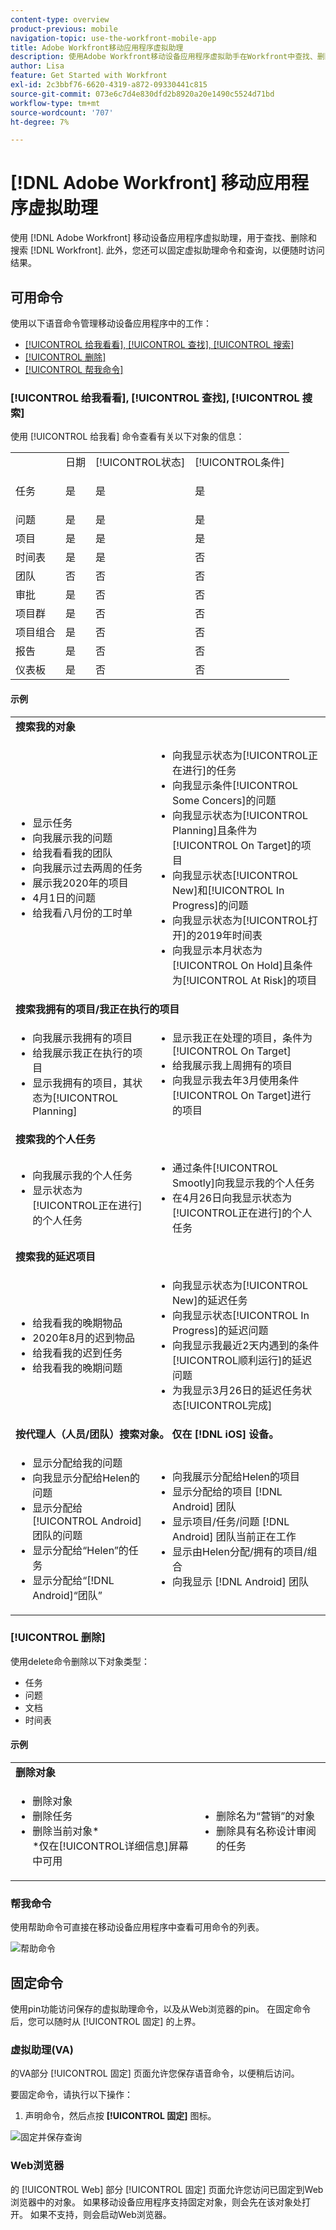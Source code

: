 ```yaml
---
content-type: overview
product-previous: mobile
navigation-topic: use-the-workfront-mobile-app
title: Adobe Workfront移动应用程序虚拟助理
description: 使用Adobe Workfront移动设备应用程序虚拟助手在Workfront中查找、删除和搜索信息。 此外，您还可以固定虚拟助理命令和查询，以便随时访问结果。
author: Lisa
feature: Get Started with Workfront
exl-id: 2c3bbf76-6620-4319-a872-09330441c815
source-git-commit: 073e6c7d4e830dfd2b8920a20e1490c5524d71bd
workflow-type: tm+mt
source-wordcount: '707'
ht-degree: 7%

---
```


# [!DNL Adobe Workfront] 移动应用程序虚拟助理

使用 [!DNL Adobe Workfront] 移动设备应用程序虚拟助理，用于查找、删除和搜索 [!DNL Workfront]. 此外，您还可以固定虚拟助理命令和查询，以便随时访问结果。

## 可用命令

使用以下语音命令管理移动设备应用程序中的工作：

* [[!UICONTROL 给我看看], [!UICONTROL 查找], [!UICONTROL 搜索]](#show-me-find-search-for)
* [[!UICONTROL 删除]](#delete)
* [[!UICONTROL 帮我命令]](#help-me-with-commands)

### [!UICONTROL 给我看看], [!UICONTROL 查找], [!UICONTROL 搜索]

使用 [!UICONTROL 给我看] 命令查看有关以下对象的信息：

<table style="table-layout:auto"> 
 <col> 
 <col> 
 <col> 
 <col> 
 <tbody> 
  <tr> 
   <td> </td> 
   <td>日期</td> 
   <td>[!UICONTROL状态]</td> 
   <td>[!UICONTROL条件]</td> 
  </tr> 
  <tr> 
   <td> <p>任务</p> </td> 
   <td>是</td> 
   <td>是</td> 
   <td>是</td> 
  </tr> 
  <tr> 
   <td>问题</td> 
   <td>是</td> 
   <td>是</td> 
   <td>是</td> 
  </tr> 
  <tr> 
   <td>项目</td> 
   <td>是</td> 
   <td>是</td> 
   <td>是</td> 
  </tr> 
  <tr> 
   <td>时间表</td> 
   <td>是</td> 
   <td>是</td> 
   <td>否</td> 
  </tr> 
  <tr> 
   <td>团队</td> 
   <td>否</td> 
   <td>否</td> 
   <td>否</td> 
  </tr> 
  <tr> 
   <td>审批</td> 
   <td>是</td> 
   <td>否</td> 
   <td>否</td> 
  </tr> 
  <tr> 
   <td>项目群</td> 
   <td>是</td> 
   <td>否</td> 
   <td>否</td> 
  </tr> 
  <tr> 
   <td>项目组合</td> 
   <td>是</td> 
   <td>否</td> 
   <td>否</td> 
  </tr> 
  <tr> 
   <td>报告</td> 
   <td>是</td> 
   <td>否</td> 
   <td>否</td> 
  </tr> 
  <tr> 
   <td>仪表板</td> 
   <td>是</td> 
   <td>否</td> 
   <td>否</td> 
  </tr> 
 </tbody> 
</table>

#### 示例

<table style="table-layout:auto"> 
 <col> 
 <col> 
 <tbody> 
  <tr> 
   <td colspan="2"><strong>搜索我的对象</strong> </td> 
  </tr> 
  <tr> 
   <td> 
    <ul> 
     <li>显示任务</li> 
     <li> 向我展示我的问题 </li> 
     <li>给我看看我的团队 </li> 
     <li>向我展示过去两周的任务 </li> 
     <li>展示我2020年的项目</li> 
     <li> 4月1日的问题 </li> 
     <li>给我看八月份的工时单 </li> 
    </ul> </td> 
   <td> 
    <ul> 
     <li>向我显示状态为[!UICONTROL正在进行]的任务 </li> 
     <li>向我显示条件[!UICONTROL Some Concers]的问题 </li> 
     <li>向我显示状态为[!UICONTROL Planning]且条件为[!UICONTROL On Target]的项目 </li> 
     <li>向我显示状态[!UICONTROL New]和[!UICONTROL In Progress]的问题 </li> 
     <li>向我显示状态为[!UICONTROL打开]的2019年时间表 </li> 
     <li>向我显示本月状态为[!UICONTROL On Hold]且条件为[!UICONTROL At Risk]的项目 </li> 
    </ul> </td> 
  </tr> 
  <tr> 
   <td colspan="2"><strong>搜索我拥有的项目/我正在执行的项目</strong> </td> 
  </tr> 
  <tr> 
   <td> 
    <ul> 
     <li>向我展示我拥有的项目 </li> 
     <li>给我展示我正在执行的项目 </li> 
     <li>显示我拥有的项目，其状态为[!UICONTROL Planning] </li> 
    </ul> </td> 
   <td> 
    <ul> 
     <li>显示我正在处理的项目，条件为[!UICONTROL On Target] </li> 
     <li>给我展示我上周拥有的项目 </li> 
     <li>向我显示我去年3月使用条件[!UICONTROL On Target]进行的项目 </li> 
    </ul> </td> 
  </tr> 
  <tr> 
   <td colspan="2"><strong>搜索我的个人任务</strong></td> 
  </tr> 
  <tr> 
   <td> 
    <ul> 
     <li>向我展示我的个人任务 </li> 
     <li>显示状态为[!UICONTROL正在进行]的个人任务 </li> 
    </ul> </td> 
   <td> 
    <ul> 
     <li>通过条件[!UICONTROL Smootly]向我显示我的个人任务 </li> 
     <li>在4月26日向我显示状态为[!UICONTROL正在进行]的个人任务 </li> 
    </ul> </td> 
  </tr> 
  <tr> 
   <td colspan="2"><strong>搜索我的延迟项目</strong></td> 
  </tr> 
  <tr> 
   <td> 
    <ul> 
     <li>给我看我的晚期物品 </li> 
     <li>2020年8月的迟到物品 </li> 
     <li>给我看我的迟到任务 </li>
     <li>给我看我的晚期问题 </li> 
    </ul> </td> 
   <td> 
    <ul> 
     <li>向我显示状态为[!UICONTROL New]的延迟任务 </li> 
     <li>向我显示状态[!UICONTROL In Progress]的延迟问题 </li> 
     <li>向我显示我最近2天内遇到的条件[!UICONTROL顺利运行]的延迟问题 </li> 
     <li>为我显示3月26日的延迟任务状态[!UICONTROL完成] </li> 
    </ul> </td> 
  </tr> 
  <tr> 
   <td colspan="2"><strong>按代理人（人员/团队）搜索对象。 仅在 [!DNL iOS] 设备。</strong></td> 
  </tr> 
  <tr> 
   <td> 
    <ul> 
     <li>显示分配给我的问题 </li> 
     <li>向我显示分配给Helen的问题 </li> 
     <li>显示分配给[!UICONTROL Android]团队的问题 </li> 
     <li>显示分配给“Helen”的任务 </li> 
     <li>显示分配给“[!DNL Android]“团队” </li> 
    </ul> </td> 
   <td> 
    <ul> 
     <li>向我展示分配给Helen的项目 </li> 
     <li>显示分配给的项目 [!DNL Android] 团队 </li> 
     <li>显示项目/任务/问题 [!DNL Android] 团队当前正在工作 </li> 
     <li>显示由Helen分配/拥有的项目/组合 </li> 
     <li>向我显示 [!DNL Android] 团队 </li> 
    </ul> </td> 
  </tr> 
 </tbody> 
</table>

### [!UICONTROL 删除]

使用delete命令删除以下对象类型：

* 任务
* 问题
* 文档
* 时间表

#### 示例

<table style="table-layout:auto"> 
 <col> 
 <col> 
 <tbody> 
  <tr> 
   <td colspan="2"><strong>删除对象</strong></td> 
  </tr> 
  <tr> 
   <td> 
    <ul> 
     <li>删除对象</li> 
     <li>删除任务</li> 
     <li>删除当前对象*<br>*仅在[!UICONTROL详细信息]屏幕中可用</li> 
    </ul> </td> 
   <td> 
    <ul> 
     <li>删除名为“营销”的对象</li> 
     <li>删除具有名称设计审阅的任务</li> 
    </ul> </td> 
  </tr> 
 </tbody> 
</table>

### 帮我命令

使用帮助命令可直接在移动设备应用程序中查看可用命令的列表。

![帮助命令](assets/help-with-va-350x725.png)

## 固定命令

使用pin功能访问保存的虚拟助理命令，以及从Web浏览器的pin。 在固定命令后，您可以随时从 [!UICONTROL 固定] 的上界。

### 虚拟助理(VA)

的VA部分 [!UICONTROL 固定] 页面允许您保存语音命令，以便稍后访问。

要固定命令，请执行以下操作：

1. 声明命令，然后点按 **[!UICONTROL 固定]** 图标。

![固定并保存查询](assets/pin-and-save-query-adobe-350x285.png)

### Web浏览器

的 [!UICONTROL Web] 部分 [!UICONTROL 固定] 页面允许您访问已固定到Web浏览器中的对象。 如果移动设备应用程序支持固定对象，则会先在该对象处打开。 如果不支持，则会启动Web浏览器。
